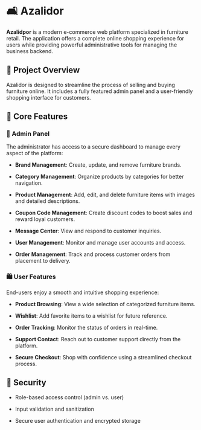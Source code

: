 # 🛋️ Azalidor

**Azalidpor** is a modern e-commerce web platform specialized in furniture retail. The application offers a complete online shopping experience for users while providing powerful administrative tools for managing the business backend.

## 🛒 Project Overview

Azalidor is designed to streamline the process of selling and buying furniture online. It includes a fully featured admin panel and a user-friendly shopping interface for customers.

## 🧩 Core Features

### 👑 Admin Panel

The administrator has access to a secure dashboard to manage every aspect of the platform:

- **Brand Management**: Create, update, and remove furniture brands.
    
- **Category Management**: Organize products by categories for better navigation.
    
- **Product Management**: Add, edit, and delete furniture items with images and detailed descriptions.
    
- **Coupon Code Management**: Create discount codes to boost sales and reward loyal customers.
    
- **Message Center**: View and respond to customer inquiries.
    
- **User Management**: Monitor and manage user accounts and access.
    
- **Order Management**: Track and process customer orders from placement to delivery.
    

### 🛍️ User Features

End-users enjoy a smooth and intuitive shopping experience:

- **Product Browsing**: View a wide selection of categorized furniture items.
    
- **Wishlist**: Add favorite items to a wishlist for future reference.
    
- **Order Tracking**: Monitor the status of orders in real-time.
    
- **Support Contact**: Reach out to customer support directly from the platform.
    
- **Secure Checkout**: Shop with confidence using a streamlined checkout process.

    

## 🔐 Security

- Role-based access control (admin vs. user)
    
- Input validation and sanitization
    
- Secure user authentication and encrypted storage
    
